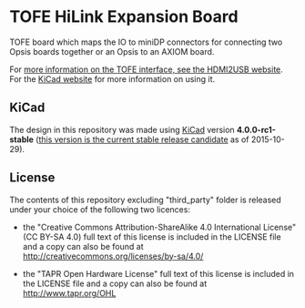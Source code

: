 
# TOFE HiLink Expansion Board

TOFE board which maps the IO to miniDP connectors for connecting two Opsis
boards together or an Opsis to an AXIOM board.

For [more information on the TOFE interface, see the HDMI2USB website](http://hdmi2usb.tv/tofe).
For the [KiCad website](http://kicad.org/) for more information on using it.

## KiCad

The design in this repository was made using [KiCad](http://www.kicad.org/)
version **4.0.0-rc1-stable**
([this version is the current stable release candidate](http://kicad.org/download/) 
as of 2015-10-29).

## License

The contents of this repository excluding "third_party" folder is released
under your choice of the following two licences:

 * the "Creative Commons Attribution-ShareAlike 4.0 International License"
   (CC BY-SA 4.0) full text of this license is included in the LICENSE file
   and a copy can also be found at
   http://creativecommons.org/licenses/by-sa/4.0/

 * the "TAPR Open Hardware License" full text of this license is included
   in the LICENSE file and a copy can also be found at
   http://www.tapr.org/OHL
